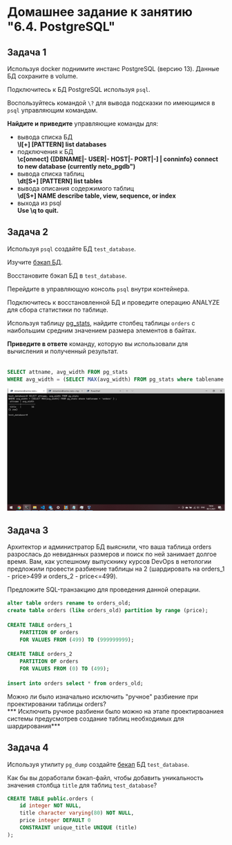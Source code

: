 # Домашнее задание к занятию "6.4. PostgreSQL"

## Задача 1

Используя docker поднимите инстанс PostgreSQL (версию 13). Данные БД сохраните в volume.

Подключитесь к БД PostgreSQL используя `psql`.

Воспользуйтесь командой `\?` для вывода подсказки по имеющимся в `psql` управляющим командам.

**Найдите и приведите** управляющие команды для:
- вывода списка БД <br>**\l[+]   [PATTERN]      list databases**
- подключения к БД <br>**\c[onnect] {[DBNAME|- USER|- HOST|- PORT|-] | conninfo} connect to new database (currently neto_pgdb")**
- вывода списка таблиц <br>**\dt[S+] [PATTERN]      list tables**
- вывода описания содержимого таблиц <br>**\d[S+]  NAME           describe table, view, sequence, or index**
- выхода из psql <br>**Use \q to quit.**

## Задача 2

Используя `psql` создайте БД `test_database`.

Изучите [бэкап БД](https://github.com/netology-code/virt-homeworks/tree/master/06-db-04-postgresql/test_data).

Восстановите бэкап БД в `test_database`.

Перейдите в управляющую консоль `psql` внутри контейнера.

Подключитесь к восстановленной БД и проведите операцию ANALYZE для сбора статистики по таблице.

Используя таблицу [pg_stats](https://postgrespro.ru/docs/postgresql/12/view-pg-stats), найдите столбец таблицы `orders` 
с наибольшим средним значением размера элементов в байтах.

**Приведите в ответе** команду, которую вы использовали для вычисления и полученный результат.
```sql

SELECT attname, avg_width FROM pg_stats
WHERE avg_width = (SELECT MAX(avg_width) FROM pg_stats where tablename = 'orders' ) ;
```

<p align="center">
  <img src="./screens/02.select.png">
</p>

## Задача 3

Архитектор и администратор БД выяснили, что ваша таблица orders разрослась до невиданных размеров и
поиск по ней занимает долгое время. Вам, как успешному выпускнику курсов DevOps в нетологии предложили
провести разбиение таблицы на 2 (шардировать на orders_1 - price>499 и orders_2 - price<=499).

Предложите SQL-транзакцию для проведения данной операции.
```sql
alter table orders rename to orders_old;
create table orders (like orders_old) partition by range (price);

CREATE TABLE orders_1
    PARTITION OF orders
    FOR VALUES FROM (499) TO (999999999);

CREATE TABLE orders_2
    PARTITION OF orders
    FOR VALUES FROM (0) TO (499);

insert into orders select * from orders_old;
```

Можно ли было изначально исключить "ручное" разбиение при проектировании таблицы orders?
<br>
*** Исключить ручное разбиени было можно на этапе проектирвоаниея системы предусмотрев создание таблиц необходимых для шардирования***

## Задача 4

Используя утилиту `pg_dump` создайте [бекап](dump.sql) БД `test_database`.

Как бы вы доработали бэкап-файл, чтобы добавить уникальность значения столбца `title` для таблиц `test_database`?
```sql
CREATE TABLE public.orders (
    id integer NOT NULL,
    title character varying(80) NOT NULL,
    price integer DEFAULT 0
    CONSTRAINT unique_title UNIQUE (title)
);
```